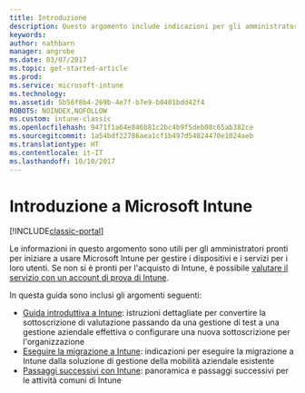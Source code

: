 ```yaml
---
title: Introduzione
description: Questo argomento include indicazioni per gli amministratori pronti per la distribuzione di Microsoft Intune nell'ambiente di produzione dell'organizzazione che gestiscono.
keywords: 
author: nathbarn
manager: angrobe
ms.date: 03/07/2017
ms.topic: get-started-article
ms.prod: 
ms.service: microsoft-intune
ms.technology: 
ms.assetid: 5b56f8b4-269b-4e7f-b7e9-b0401bdd42f4
ROBOTS: NOINDEX,NOFOLLOW
ms.custom: intune-classic
ms.openlocfilehash: 9471f1a64e846b81c2bc4b9f5deb08c65ab382ce
ms.sourcegitcommit: 1a54bdf22786aea1cf1b497d54024470e1024aeb
ms.translationtype: HT
ms.contentlocale: it-IT
ms.lasthandoff: 10/10/2017
---
```

# <a name="get-started-with-microsoft-intune"></a>Introduzione a Microsoft Intune

[!INCLUDE[classic-portal](../includes/classic-portal.md)]

Le informazioni in questo argomento sono utili per gli amministratori pronti per iniziare a usare Microsoft Intune per gestire i dispositivi e i servizi per i loro utenti. Se non si è pronti per l'acquisto di Intune, è possibile [valutare il servizio con un account di prova di Intune](/intune-classic/understand-explore/mobile-device-management-trial-guide-microsoft-intune).

In questa guida sono inclusi gli argomenti seguenti:
- [Guida introduttiva a Intune](/intune/setup-steps): istruzioni dettagliate per convertire la sottoscrizione di valutazione passando da una gestione di test a una gestione aziendale effettiva o configurare una nuova sottoscrizione per l'organizzazione
- [Eseguire la migrazione a Intune](/intune/migration-guide): indicazioni per eseguire la migrazione a Intune dalla soluzione di gestione della mobilità aziendale esistente
- [Passaggi successivi con Intune](prevent-company-data-leaks-from-Office-365-mobile-apps.md): panoramica e passaggi successivi per le attività comuni di Intune
